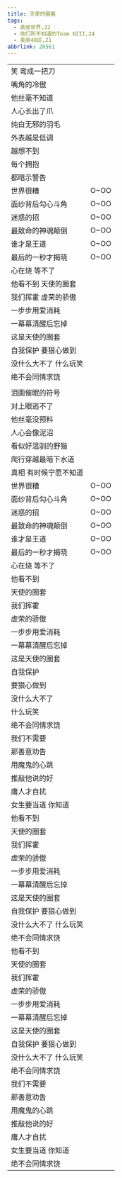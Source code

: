 ```yaml
---
title: 天使的圈套
tags:
  - 美丽世界,22
  - 他们所不知道的Team NIII,24
  - 美丽48区,21
abbrlink: 20561
---
```

|      |      |
|--|--|
|笑 弯成一把刀|      |
|嘴角的冷傲|      |
|他丝毫不知道|      |
|人心长出了爪|      |
|纯白无邪的羽毛|      |
|外表越是低调|      |
|越想不到|      |
|每个拥抱|      |
|都暗示警告|      |
|世界很糟|O~OO|
|面纱背后勾心斗角|O~OO|
|迷惑的招|O~OO|
|最致命的神魂颠倒|O~OO|
|谁才是王道|O~OO|
|最后的一秒才揭晓|O~OO|
|心在烧 等不了|      |
|他看不到 天使的圈套|      |
|我们挥霍 虚荣的骄傲|      |
|一步步用爱消耗|      |
|一幕幕清醒后忘掉|      |
|这是天使的圈套|      |
|自我保护 要狠心做到|      |
|没什么大不了 什么玩笑|      |
|绝不会同情求饶|      |
|      |      |
|泪画催眠的符号|      |
|对上眼逃不了|      |
|他丝毫没预料|      |
|人心会像泥沼|      |
|看似好温驯的野猫|      |
|爬行穿越最暗下水道|      |
|真相 有时候宁愿不知道|      |
|世界很糟|O~OO|
|面纱背后勾心斗角|O~OO|
|迷惑的招|O~OO|
|最致命的神魂颠倒|O~OO|
|谁才是王道|O~OO|
|最后的一秒才揭晓|O~OO|
|心在烧 等不了|      |
|他看不到|      |
|天使的圈套|      |
|我们挥霍|      |
|虚荣的骄傲|      |
|一步步用爱消耗|      |
|一幕幕清醒后忘掉|      |
|这是天使的圈套|      |
|自我保护|      |
|要狠心做到|      |
|没什么大不了|      |
|什么玩笑|      |
|绝不会同情求饶|      |
|我们不需要|      |
|那善意劝告|      |
|用魔鬼的心跳|      |
|推敲他说的好|      |
|庸人才自扰|      |
|女生要当道 你知道|      |
|他看不到|      |
|天使的圈套|      |
|我们挥霍|      |
|虚荣的骄傲|      |
|一步步用爱消耗|      |
|一幕幕清醒后忘掉|      |
|这是天使的圈套|      |
|自我保护 要狠心做到|      |
|没什么大不了 什么玩笑|      |
|绝不会同情求饶|      |
|他看不到|      |
|天使的圈套|      |
|我们挥霍|      |
|虚荣的骄傲|      |
|一步步用爱消耗|      |
|一幕幕清醒后忘掉|      |
|这是天使的圈套|      |
|自我保护 要狠心做到|      |
|没什么大不了 什么玩笑|      |
|绝不会同情求饶|      |
|我们不需要|      |
|那善意劝告|      |
|用魔鬼的心跳|      |
|推敲他说的好|      |
|庸人才自扰|      |
|女生要当道 你知道|      |
|绝不会同情求饶|      |